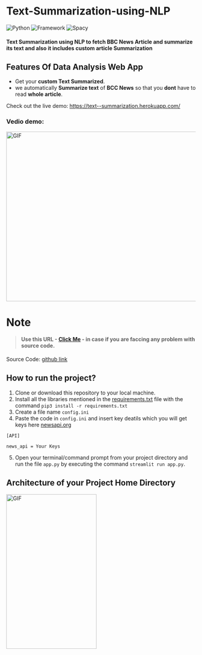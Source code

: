 # Text-Summarization-using-NLP

![Python](https://img.shields.io/badge/Python-3.8-blueviolet)
![Framework](https://img.shields.io/badge/Framework-sreamlit-red)
![Spacy](https://img.shields.io/badge/Library-Spacy-blue)


#### **Text Summarization using NLP** to fetch BBC News Article and summarize its text and also it includes custom article Summarization

## Features Of Data Analysis Web App
- Get your **custom Text Summarized**.
- we automatically **Summarize text** of **BCC News** so that you **dont** have to read **whole article**.



Check out the live demo: https://text--summarization.herokuapp.com/

### Vedio demo:
<p><img  alt="GIF" src="https://github.com/everydaycodings/Text-Summarization-using-NLP/blob/master/presentation/demo.gif" width="800" height="450" /></p>

# Note

> #### Use this URL - [Click Me](https://github.com/everydaycodings/Text-Summarization-using-NLP/issues/new) - in case if you are faccing any problem with source code.



Source Code: [github link](https://github.com/everydaycodings/Text-Summarization-using-NLP)


## How to run the project?

1. Clone or download this repository to your local machine.
2. Install all the libraries mentioned in the [requirements.txt](https://github.com/everydaycodings/Text-Summarization-using-NLP/blob/master/requirements.txt) file with the command `pip3 install -r requirements.txt`
3. Create a file name `config.ini`
4. Paste the code in `config.ini` and insert key deatils which you will get keys here [newsapi.org](https://newsapi.org/)
```
[API]

news_api = Your Keys

```
5. Open your terminal/command prompt from your project directory and run the file `app.py` by executing the command `streamlit run app.py`.

## Architecture of your Project Home Directory
<p><img  alt="GIF" src="https://github.com/everydaycodings/Text-Summarization-using-NLP/blob/master/presentation/arc.png" width="240" height="410" /></p>


